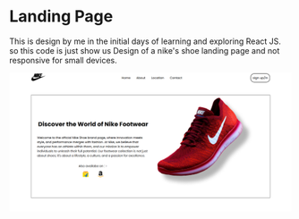 # Landing Page

This is design by me in the initial days of learning and exploring React JS. 
so this code is just show us Design of a nike's shoe landing page and not responsive for small devices.

![Pc based pic](image.png)